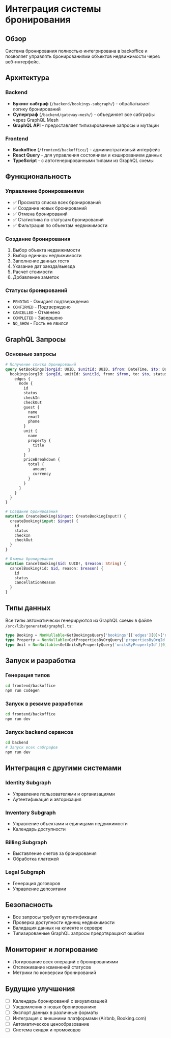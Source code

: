 # Интеграция системы бронирования

## Обзор

Система бронирования полностью интегрирована в backoffice и позволяет управлять бронированиями объектов недвижимости через веб-интерфейс.

## Архитектура

### Backend
- **Букинг сабграф** (`/backend/bookings-subgraph/`) - обрабатывает логику бронирований
- **Суперграф** (`/backend/gateway-mesh/`) - объединяет все сабграфы через GraphQL Mesh
- **GraphQL API** - предоставляет типизированные запросы и мутации

### Frontend
- **Backoffice** (`/frontend/backoffice/`) - административный интерфейс
- **React Query** - для управления состоянием и кэшированием данных
- **TypeScript** - с автогенерированными типами из GraphQL схемы

## Функциональность

### Управление бронированиями
- ✅ Просмотр списка всех бронирований
- ✅ Создание новых бронирований
- ✅ Отмена бронирований
- ✅ Статистика по статусам бронирований
- ✅ Фильтрация по объектам недвижимости

### Создание бронирования
1. Выбор объекта недвижимости
2. Выбор единицы недвижимости
3. Заполнение данных гостя
4. Указание дат заезда/выезда
5. Расчет стоимости
6. Добавление заметок

### Статусы бронирований
- `PENDING` - Ожидает подтверждения
- `CONFIRMED` - Подтверждено
- `CANCELLED` - Отменено
- `COMPLETED` - Завершено
- `NO_SHOW` - Гость не явился

## GraphQL Запросы

### Основные запросы
```graphql
# Получение списка бронирований
query GetBookings($orgId: UUID, $unitId: UUID, $from: DateTime, $to: DateTime, $status: BookingStatus, $first: Int, $after: String) {
  bookings(orgId: $orgId, unitId: $unitId, from: $from, to: $to, status: $status, first: $first, after: $after) {
    edges {
      node {
        id
        status
        checkIn
        checkOut
        guest {
          name
          email
          phone
        }
        unit {
          name
          property {
            title
          }
        }
        priceBreakdown {
          total {
            amount
            currency
          }
        }
      }
    }
  }
}

# Создание бронирования
mutation CreateBooking($input: CreateBookingInput!) {
  createBooking(input: $input) {
    id
    status
    checkIn
    checkOut
  }
}

# Отмена бронирования
mutation CancelBooking($id: UUID!, $reason: String) {
  cancelBooking(id: $id, reason: $reason) {
    id
    status
    cancellationReason
  }
}
```

## Типы данных

Все типы автоматически генерируются из GraphQL схемы в файле `/src/lib/generated/graphql.ts`:

```typescript
type Booking = NonNullable<GetBookingsQuery['bookings']['edges'][0]>['node']
type Property = NonNullable<GetPropertiesByOrgQuery['propertiesByOrgId'][0]>
type Unit = NonNullable<GetUnitsByPropertyQuery['unitsByPropertyId'][0]>
```

## Запуск и разработка

### Генерация типов
```bash
cd frontend/backoffice
npm run codegen
```

### Запуск в режиме разработки
```bash
cd frontend/backoffice
npm run dev
```

### Запуск backend сервисов
```bash
cd backend
# Запуск всех сабграфов
npm run dev
```

## Интеграция с другими системами

### Identity Subgraph
- Управление пользователями и организациями
- Аутентификация и авторизация

### Inventory Subgraph  
- Управление объектами и единицами недвижимости
- Календарь доступности

### Billing Subgraph
- Выставление счетов за бронирования
- Обработка платежей

### Legal Subgraph
- Генерация договоров
- Управление депозитами

## Безопасность

- Все запросы требуют аутентификации
- Проверка доступности единиц недвижимости
- Валидация данных на клиенте и сервере
- Типизированные GraphQL запросы предотвращают ошибки

## Мониторинг и логирование

- Логирование всех операций с бронированиями
- Отслеживание изменений статусов
- Метрики по конверсии бронирований

## Будущие улучшения

- [ ] Календарь бронирований с визуализацией
- [ ] Уведомления о новых бронированиях
- [ ] Экспорт данных в различные форматы
- [ ] Интеграция с внешними платформами (Airbnb, Booking.com)
- [ ] Автоматическое ценообразование
- [ ] Система скидок и промокодов
